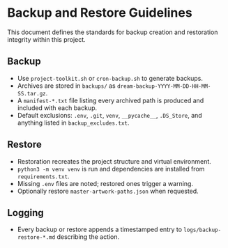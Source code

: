 # Backup and Restore Guidelines

This document defines the standards for backup creation and restoration integrity within this project.

## Backup

- Use `project-toolkit.sh` or `cron-backup.sh` to generate backups.
- Archives are stored in `backups/` as `dream-backup-YYYY-MM-DD-HH-MM-SS.tar.gz`.
- A `manifest-*.txt` file listing every archived path is produced and included with each backup.
- Default exclusions: `.env`, `.git`, `venv`, `__pycache__`, `.DS_Store`, and anything listed in `backup_excludes.txt`.

## Restore

- Restoration recreates the project structure and virtual environment.
- `python3 -m venv venv` is run and dependencies are installed from `requirements.txt`.
- Missing `.env` files are noted; restored ones trigger a warning.
- Optionally restore `master-artwork-paths.json` when requested.

## Logging

- Every backup or restore appends a timestamped entry to `logs/backup-restore-*.md` describing the action.
